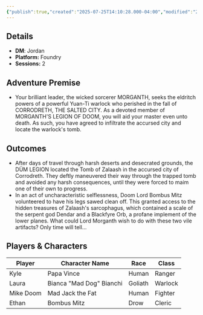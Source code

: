 ```yaml
---
{"publish":true,"created":"2025-07-25T14:10:28.000-04:00","modified":"2025-09-29T09:29:31.705-04:00","published":"2025-09-29T09:29:31.705-04:00","cssclasses":"","DM":"Jordan","Players":["Kyle","Laura","Mike Doom","Ethan"],"Platform":"Foundry","Sessions":2,"Start Date":"2025-01-22","End Date":"2025-01-29"}
---
```


## Details
- **DM**: Jordan
- **Platform:** Foundry
- **Sessions:** 2

## Adventure Premise
- Your brilliant leader, the wicked sorcerer MORGANTH, seeks the eldritch powers of a powerful Yuan-Ti warlock who perished in the fall of CORRODRETH, THE SALTED CITY. As a devoted member of MORGANTH'S LEGION OF DOOM, you will aid your master even unto death. As such, you have agreed to infiltrate the accursed city and locate the warlock's tomb.

## Outcomes
- After days of travel through harsh deserts and desecrated grounds, the DÜM LEGION located the Tomb of Zalaash in the accursed city of Corrodreth. They deftly maneuvered their way through the trapped tomb and avoided any harsh consequences, until they were forced to maim one of their own to progress. 
- In an act of uncharacteristic selflessness, Doom Lord Bombus Mitz volunteered to have his legs sawed clean off. This granted access to the hidden treasures of Zalaash's sarcophagus, which contained a scale of the serpent god Dendar and a Blackfyre Orb, a profane implement of the lower planes. What could Lord Morganth wish to do with these two vile artifacts? Only time will tell…

## Players & Characters
| Player              | Character Name           | Race    | Class   |
| ------------------- | ------------------------ | ------- | ------- |
| Kyle | Papa Vince               | Human   | Ranger  |
| Laura | Bianca "Mad Dog" Bianchi | Goliath | Warlock |
| Mike Doom | Mad Jack the Fat         | Human   | Fighter |
| Ethan | Bombus Mitz              | Drow    | Cleric  |
